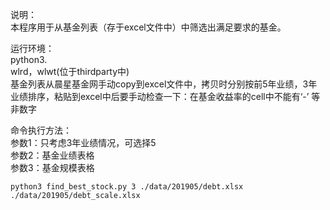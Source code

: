 说明：  
本程序用于从基金列表（存于excel文件中）中筛选出满足要求的基金。  

运行环境：  
python3.   
wlrd，wlwt(位于thirdparty中)    
基金列表从晨星基金网手动copy到excel文件中，拷贝时分别按前5年业绩，3年业绩排序，粘贴到excel中后要手动检查一下：在基金收益率的cell中不能有‘-’ 等非数字  

命令执行方法：  
参数1：只考虑3年业绩情况，可选择5  
参数2：基金业绩表格  
参数3：基金规模表格  
```
python3 find_best_stock.py 3 ./data/201905/debt.xlsx ./data/201905/debt_scale.xlsx
```